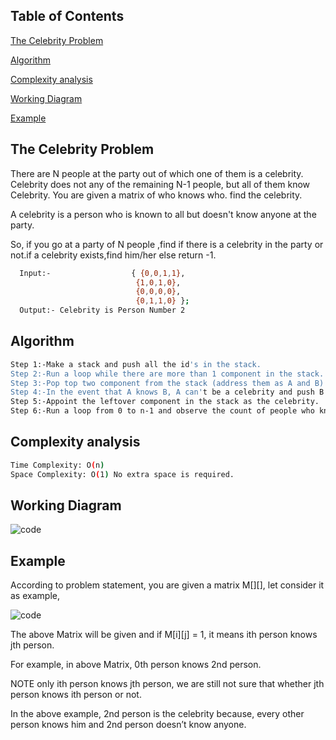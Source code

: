 ## Table of Contents

[The Celebrity Problem](#the-celebrity-problem)

 [Algorithm](#algorithm)


 [Complexity analysis](#complexity-analysis)
 
 [Working Diagram](#working-diagram)
 

 [Example](#example)


## The Celebrity Problem

 There are N people at the party out of which one of them is a celebrity.
 Celebrity does not any of the remaining N-1 people, but all of them know Celebrity.
 You are given a matrix of who knows who. find the celebrity.



 A celebrity is a person who is known to all but doesn't know anyone at the party.

 So, if you go at a party of N people ,find if there is a celebrity in the party or not.if
 a celebrity exists,find him/her else return -1.

```bash
  Input:-                  { {0,0,1,1},
                            {1,0,1,0},
                            {0,0,0,0},
                            {0,1,1,0} };
  Output:- Celebrity is Person Number 2
```


## Algorithm
```bash
Step 1:-Make a stack and push all the id's in the stack.
Step 2:-Run a loop while there are more than 1 component in the stack.
Step 3:-Pop top two component from the stack (address them as A and B)
Step 4:-In the event that A knows B, A can't be a celebrity and push B in stack. Else on the off chance that A doesn't know B, then, at that point, B can't be a celebrity push A in stack.
Step 5:-Appoint the leftover component in the stack as the celebrity.
Step 6:-Run a loop from 0 to n-1 and observe the count of people who knows the VIP and the number of individuals whom the celebrity knows. In the event that the count of people who realizes the celebrity is n-1 and the count of individuals whom the celebrity knows is 0 then return the id of VIP else return - 1.

```
## Complexity analysis

```bash
Time Complexity: O(n)
Space Complexity: O(1) No extra space is required.
```
## Working Diagram
![code](https://raw.githubusercontent.com/gp919934/Screenshots/main/celebrity.png?token=GHSAT0AAAAAABUGYBNP7VF6UZAWY355VNBOYT7XKXA)

## Example
According to problem statement, you are given a matrix M[][], let consider it as example,

![code](https://raw.githubusercontent.com/gp919934/Screenshots/main/examples.png?token=GHSAT0AAAAAABUGYBNPKPYLZS6CURYIVGOQYT7XNEA)


The above Matrix will be given and if M[i][j] = 1, it means ith person knows jth person.

For example, in above Matrix, 0th person knows 2nd person.

NOTE only ith person knows jth person, we are still not sure that whether jth person knows ith person or not.

In the above example, 2nd person is the celebrity because, every other person knows him and 2nd person doesn’t know anyone.

